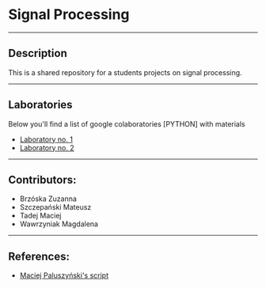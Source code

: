 # Signal Processing
---
## Description
This is a shared repository for a students projects on signal processing.

---
## Laboratories
Below you'll find a list of google colaboratories [PYTHON] with materials

- [Laboratory no. 1](https://colab.research.google.com/drive/1TEK8UQ6ZNMAJkN_oPRFO0wcffKzNJCZF?usp=sharing)
- [Laboratory no. 2](https://colab.research.google.com/drive/1JaxX9QUnOow9PW0zwSYJpF0nNnHdJ9lo?usp=sharing)
---
## Contributors:
- Brzóska Zuzanna
- Szczepański Mateusz
- Tadej Maciej
- Wawrzyniak Magdalena
---
## References:
- [Maciej Paluszyński's script](http://www.math.uni.wroc.pl/~mpal/academic/2018/falki.pdf)
